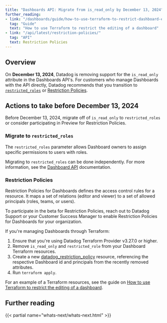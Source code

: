 ```yaml
---
title: "Dashboards API: Migrate from is_read_only by December 13, 2024"
further_reading:
- link: "/dashboards/guide/how-to-use-terraform-to-restrict-dashboard-edit/"
  tag: "Guide"
  text: "How to use Terraform to restrict the editing of a dashboard"
- link: "/api/latest/restriction-policies/"
  tag: "API"
  text: Restriction Policies  
---
```


## Overview

On **December 13, 2024**, Datadog is removing support for the `is_read_only` attribute in the Dashboards API's. For customers who manage Dashboards with the API directly, Datadog recommends that you transition to [`restricted_roles`](#migrate-to-restricted_roles) or [Restriction Policies](#restriction-policies). 

## Actions to take before December 13, 2024

Before December 13, 2024, migrate off of `is_read_only` to `restricted_roles` or consider participating in Preview for Restriction Policies.

### Migrate to `restricted_roles`

The `restricted_roles` parameter allows Dashboard owners to assign specific permissions to users with roles.

Migrating to `restricted_roles` can be done independently. For more information, see the [Dashboard API][1] documentation.

### Restriction Policies

Restriction Policies for Dashboards defines the access control rules for a resource. It maps a set of relations (editor and viewer) to a set of allowed principals (roles, teams, or users). 

To participate in the beta for Restriction Policies, reach out to Datadog Support or your Customer Success Manager to enable Restriction Policies for Dashboards for your organization. 

If you're managing Dashboards through Terraform: 
1. Ensure that you're using Datadog Terraform Provider v3.27.0 or higher.
2. Remove `is_read_only` and `restricted_role` from your Dashboard Terraform resources. 
3. Create a new [datadog_restriction_policy][2] resource, referencing the respective Dashboard id and principals from the recently removed attributes. 
4. Run `terraform apply`.

For an example of a Terraform resources, see the guide on [How to use Terraform to restrict the editing of a dashboard][3].

## Further reading

{{< partial name="whats-next/whats-next.html" >}}

[1]: /api/latest/dashboards/
[2]: https://registry.terraform.io/providers/DataDog/datadog/latest/docs/resources/restriction_policy
[3]: /dashboards/guide/how-to-use-terraform-to-restrict-dashboard-edit/#restricting-a-dashboard-using-a-restriction-policy